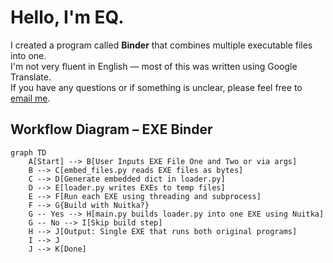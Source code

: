 # Hello, I'm EQ.

I created a program called **Binder** that combines multiple executable files into one.  
I'm not very fluent in English — most of this was written using Google Translate.  
If you have any questions or if something is unclear, please feel free to [email me](mailto:dexedusd@gmail.com).

## Workflow Diagram – EXE Binder

```mermaid
graph TD
    A[Start] --> B[User Inputs EXE File One and Two or via args]
    B --> C[embed_files.py reads EXE files as bytes]
    C --> D[Generate embedded dict in loader.py]
    D --> E[loader.py writes EXEs to temp files]
    E --> F[Run each EXE using threading and subprocess]
    F --> G{Build with Nuitka?}
    G -- Yes --> H[main.py builds loader.py into one EXE using Nuitka]
    G -- No --> I[Skip build step]
    H --> J[Output: Single EXE that runs both original programs]
    I --> J
    J --> K[Done]
